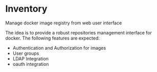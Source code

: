 Inventory
=========

Manage docker image registry from web user interface

The idea is to provide a robust repositories management interface for docker. The following features are expected:

- Authentication and Authorization for images
- User groups
- LDAP Integration
- oauth integration
